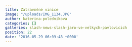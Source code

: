 ```yaml
---
title: Zatravněné vinice
image: "/uploads/IMG_1134.JPG"
author: katerina-polednikova
categories: []
galleries: slash-news-slash-jaro-ve-velkych-pavlovicich
position: 22
date: '2016-05-29 06:09:48 +0000'
---
```

